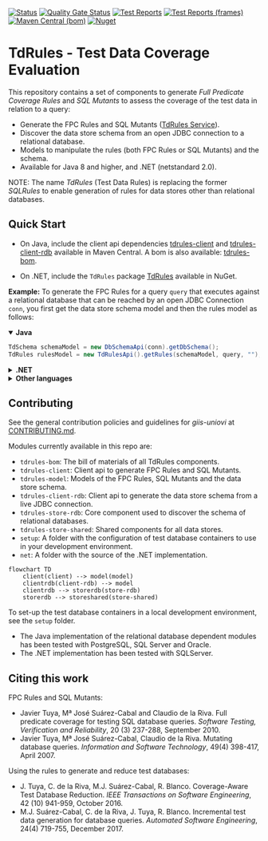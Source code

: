 [![Status](https://github.com/giis-uniovi/tdrules/actions/workflows/test.yml/badge.svg)](https://github.com/giis-uniovi/tdrules/actions)
[![Quality Gate Status](https://sonarcloud.io/api/project_badges/measure?project=my%3Atdrules&metric=alert_status)](https://sonarcloud.io/summary/new_code?id=my%3Atdrules)
[![Test Reports](https://img.shields.io/badge/%20-Test_Reports-orange)](https://giis-uniovi.github.io/tdrules/junit-noframes/junit-noframes.html)
[![Test Reports (frames)](https://img.shields.io/badge/%20-Test_Reports_(frames)-orange)](https://giis-uniovi.github.io/tdrules/junit-frames/index.html)
[![Maven Central (bom)](https://img.shields.io/maven-central/v/io.github.giis-uniovi/tdrules-bom)](https://central.sonatype.com/artifact/io.github.giis-uniovi/tdrules-bom)
[![Nuget](https://img.shields.io/nuget/v/TdRules)](https://www.nuget.org/packages/TdRules/)

# TdRules - Test Data Coverage Evaluation

This repository contains a set of components to generate *Full Predicate Coverage Rules* and *SQL Mutants*
to assess the coverage of the test data in relation to a query:

- Generate the FPC Rules and SQL Mutants ([TdRules Service](https://in2test.lsi.uniovi.es/tdrules/)).
- Discover the data store schema from an open JDBC connection to a relational database.
- Models to manipulate the rules (both FPC Rules or SQL Mutants) and the schema.
- Available for Java 8 and higher, and .NET (netstandard 2.0).

NOTE: The name *TdRules* (Test Data Rules) is replacing the former *SQLRules* 
to enable generation of rules for data stores other than relational databases.

## Quick Start

- On Java, include the client api dependencies
[tdrules-client](https://central.sonatype.com/artifact/io.github.giis-uniovi/tdrules-client)
and 
[tdrules-client-rdb](https://central.sonatype.com/artifact/io.github.giis-uniovi/tdrules-client-rdb)
available in Maven Central.
A bom is also available:
[tdrules-bom](https://central.sonatype.com/artifact/io.github.giis-uniovi/tdrules-bom).

- On .NET, include the `TdRules` package
[TdRules](https://www.nuget.org/packages/TdRules/)
available in NuGet.

**Example:** To generate the FPC Rules for a query `query`
that executes against a relational database that can be reached by an open JDBC Connection `conn`,
you first get the data store schema model and then the rules model as follows:

<details open><summary><strong>Java</strong></summary>

```Java
TdSchema schemaModel = new DbSchemaApi(conn).getDbSchema();
TdRules rulesModel = new TdRulesApi().getRules(schemaModel, query, "");
```

</details>

<details><summary><strong>.NET</strong></summary>

```C#
TdSchema schemaModel = new DbSchemaApi(conn).GetDbSchema();
TdRules rulesModel = new TdRulesApi().GetRules(schemaModel, query, "");
```

</details>

<details><summary><strong>Other languages</strong></summary>

You still can generate the API client to get the rules from other languages using the
[Open API Generator](https://github.com/OpenAPITools/openapi-generator).
The API description of TdRules can be 
[found online here](https://in2test.lsi.uniovi.es/tdrules/api/v4/swagger-ui/index.html).

</details>

## Contributing

See the general contribution policies and guidelines for *giis-uniovi* at 
[CONTRIBUTING.md](https://github.com/giis-uniovi/.github/blob/main/profile/CONTRIBUTING.md).

Modules currently available in this repo are:

- `tdrules-bom`: The bill of materials of all TdRules components.
- `tdrules-client`: Client api to generate FPC Rules and SQL Mutants.
- `tdrules-model`: Models of the FPC Rules, SQL Mutants and the data store schema.
- `tdrules-client-rdb`: Client api to generate the data store schema from a live JDBC connection.
- `tdrules-store-rdb`: Core component used to discover the schema of relational databases.
- `tdrules-store-shared`: Shared components for all data stores.
- `setup`: A folder with the configuration of test database containers to use in your development environment.
- `net`: A folder with the source of the .NET implementation.

```mermaid
flowchart TD
    client(client) --> model(model)
    clientrdb(client-rdb) --> model
    clientrdb --> storerdb(store-rdb)
    storerdb --> storeshared(store-shared)
```

To set-up the test database containers in a local development environment, see the `setup` folder.
- The Java implementation of the relational database dependent modules has been tested with PostgreSQL, SQL Server and Oracle.
- The .NET implementation has been tested with SQLServer.

## Citing this work

FPC Rules and SQL Mutants:
- Javier Tuya, Mª José Suárez-Cabal and Claudio de la Riva. Full predicate coverage for testing SQL database queries. *Software Testing, Verification and Reliability*, 20 (3) 237-288, September 2010.
- Javier Tuya, Mª José Suárez-Cabal, Claudio de la Riva. Mutating database queries. *Information and Software Technology*, 49(4) 398-417, April 2007.

Using the rules to generate and reduce test databases:
- J. Tuya, C. de la Riva, M.J. Suárez-Cabal, R. Blanco. Coverage-Aware Test Database Reduction. *IEEE Transactions on Software Engineering*, 42 (10) 941-959, October 2016.
- M.J. Suárez-Cabal, C. de la Riva, J. Tuya, R. Blanco. Incremental test data generation for database queries. *Automated Software Engineering*, 24(4) 719-755, December 2017.